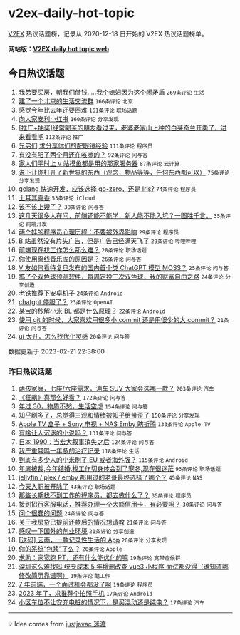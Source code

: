 # v2ex-daily-hot-topic

[V2EX](https://www.v2ex.com/) 热议话题榜，记录从 2020-12-18 日开始的 V2EX 热议话题榜单。

**网站版：[V2EX daily hot topic web](https://boojack.github.io/v2ex-daily-hot-topic-web/)**

## 今日热议话题

<!-- TODAY BEGIN -->

1. [我弟要买房，朝我们借钱.....我个媳妇因为这个闹矛盾](https://www.v2ex.com/t/917858) `269条评论` `生活`
1. [建了一个北京的生活交流群](https://www.v2ex.com/t/917878) `166条评论` `北京`
1. [感觉今年比去年还要困难](https://www.v2ex.com/t/917843) `161条评论` `职场话题`
1. [向大家安利小红书](https://www.v2ex.com/t/917797) `160条评论` `分享发现`
1. [[推广+抽奖]经常喝茶的朋友看过来，老婆老家山上种的白芽奇兰开卖了，进来看看吧](https://www.v2ex.com/t/917845) `112条评论` `推广`
1. [兄弟们,求分享你们的配眼镜经验](https://www.v2ex.com/t/917805) `111条评论` `程序员`
1. [有没有阳了两个月还在咳嗽的？](https://www.v2ex.com/t/917834) `92条评论` `问与答`
1. [家人们平时上 v 站摸鱼都是用的那家服务器](https://www.v2ex.com/t/917803) `87条评论` `云计算`
1. [说下让你打开了新世界的东西（观念，物品等等，任何东西都可以）](https://www.v2ex.com/t/917918) `75条评论` `分享发现`
1. [golang 快速开发，应该选择 go-zero，还是 Iris?](https://www.v2ex.com/t/917798) `74条评论` `程序员`
1. [土耳其真香](https://www.v2ex.com/t/917804) `53条评论` `iCloud`
1. [该不该上嫂子？](https://www.v2ex.com/t/917911) `38条评论` `问与答`
1. [这几天很多人在问，前端还能不能学，新人能不能入坑？一图胜千言。](https://www.v2ex.com/t/917813) `35条评论` `前端开发`
1. [两个娃的程序员心理历程：不要被外界影响](https://www.v2ex.com/t/917906) `29条评论` `程序员`
1. [B 站虽然没有片头广告，但是广告已经满天飞了](https://www.v2ex.com/t/917841) `29条评论` `哔哩哔哩`
1. [前端现在找工作怎么那么难？](https://www.v2ex.com/t/918004) `28条评论` `职场话题`
1. [你使用离线音乐库的原因是？](https://www.v2ex.com/t/917810) `26条评论` `问与答`
1. [V 友如何看待复旦发布的国内首个类 ChatGPT 模型 MOSS？](https://www.v2ex.com/t/917844) `25条评论` `问与答`
1. [搞了个双色球预测软件，每周定投三次双色球，我的财富自由之路](https://www.v2ex.com/t/918039) `24条评论` `分享创造`
1. [老铁推荐下安卓机子](https://www.v2ex.com/t/917908) `24条评论` `Android`
1. [chatgpt 停服了？](https://www.v2ex.com/t/918000) `23条评论` `OpenAI`
1. [某宝的秒解小米 BL 都是什么原理？](https://www.v2ex.com/t/917999) `22条评论` `Android`
1. [使用 git 的时候，大家喜欢用很多小 commit 还是用很少的大 commit？](https://www.v2ex.com/t/918084) `21条评论` `问与答`
1. [ui 太丑，怎么找优化灵感](https://www.v2ex.com/t/917869) `20条评论` `问与答`

数据更新于 2023-02-21 22:38:00

<!-- TODAY END -->

### 昨日热议话题

<!-- YESTERDAY BEGIN -->

1. [两孩家庭，七座/六座需求，油车 SUV 大家会选哪一款？](https://www.v2ex.com/t/917500) `203条评论` `汽车`
1. [《狂飙》真那么好看？](https://www.v2ex.com/t/917608) `172条评论` `问与答`
1. [年过 30，物质不愁，生活空虚](https://www.v2ex.com/t/917652) `154条评论` `问与答`
1. [知乎刷多了，总觉得三观和情绪被知乎给带歪了](https://www.v2ex.com/t/917503) `150条评论` `分享发现`
1. [Apple TV 盒子 + Sony 电视 + NAS Emby 瞎折腾](https://www.v2ex.com/t/917538) `133条评论` `Apple TV`
1. [有啥让人沉迷的小说吗？](https://www.v2ex.com/t/917516) `131条评论` `问与答`
1. [日本 1990：当宏大叙事消失之后](https://www.v2ex.com/t/917541) `124条评论` `问与答`
1. [我严重耳鸣一年多的治疗记录](https://www.v2ex.com/t/917488) `118条评论` `生活`
1. [到底有多少人的小米刷了 EU 或者海外版？](https://www.v2ex.com/t/917471) `115条评论` `Android`
1. [年底被裁,今年结婚,找工作切身体会到了寒冬,现在很迷茫](https://www.v2ex.com/t/917524) `93条评论` `职场话题`
1. [jellyfin / plex / emby 都用过的老哥最终选择了哪个？](https://www.v2ex.com/t/917723) `45条评论` `NAS`
1. [今天入职被开除了](https://www.v2ex.com/t/917566) `43条评论` `职场话题`
1. [那些长期找不到工作的程序员，都去做什么了？](https://www.v2ex.com/t/917607) `35条评论` `程序员`
1. [接到招行客服电话，推荐办理一个大额信用卡，有必要吗？](https://www.v2ex.com/t/917693) `30条评论` `问与答`
1. [问个很蠢的问题](https://www.v2ex.com/t/917492) `24条评论` `问与答`
1. [关于我房贷已提前还款后的情况想请教](https://www.v2ex.com/t/917599) `21条评论` `问与答`
1. [感叹一下国外的创业环境](https://www.v2ex.com/t/917521) `21条评论` `分享创造`
1. [[送码] 云雨，一款记录性生活的 App](https://www.v2ex.com/t/917758) `20条评论` `分享发现`
1. [你的系统“包浆”了么？](https://www.v2ex.com/t/917517) `20条评论` `Apple`
1. [求助：家宽跑 PT，还有什么能优化的嘛](https://www.v2ex.com/t/917695) `19条评论` `宽带症候群`
1. [深圳这么难找吗 统专成本 5 年增删改查 vue3 小程序 面试都没得（谁知道哪修改简历靠谱啊）](https://www.v2ex.com/t/917532) `19条评论` `酷工作`
1. [7 年前端，一个面试机会都没了啊](https://www.v2ex.com/t/917531) `19条评论` `程序员`
1. [2023 年了，求推荐个拍照手机](https://www.v2ex.com/t/917725) `17条评论` `Android`
1. [小区车位不让安充电桩的情况下，是买混动还是纯电？](https://www.v2ex.com/t/917494) `17条评论` `汽车`

<!-- YESTERDAY END -->

---

💡 Idea comes from [justjavac 迷渡](https://github.com/justjavac/)
